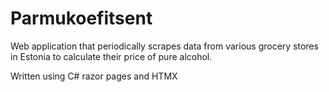 # Parmukoefitsent

Web application that periodically scrapes data from various grocery stores in Estonia to calculate their price of pure alcohol.

Written using C# razor pages and HTMX